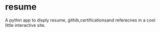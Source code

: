 # resume
A pythin app to disply resume, githib,certificationsand referecnes in a cool little interactive site.
